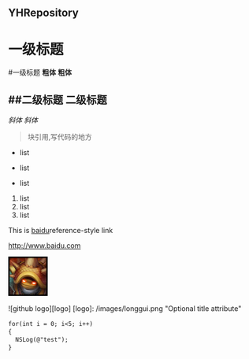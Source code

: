 ## YHRepository
一级标题
=======
#一级标题
**粗体**
__粗体__

##二级标题
二级标题
-------
*斜体*
_斜体_

>块引用,写代码的地方

* list 
+ list
- list

1. list
2. list
3. list

[id]: http://www.baidu.com  "百度"
This is [baidu][id]reference-style link

<http://www.baidu.com>

![github logo](/images/longgui.png)

![github logo][logo]
[logo]: /images/longgui.png "Optional title attribute"

```object-c
for(int i = 0; i<5; i++)
{
  NSLog(@"test");
}
